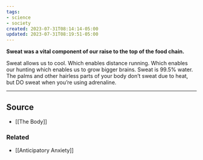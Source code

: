 ```yaml
---
tags:
- science
- society
created: 2023-07-31T08:14:14-05:00
updated: 2023-07-31T08:19:51-05:00
---
```

**Sweat was a vital component of our raise to the top of the food chain.**

Sweat allows us to cool. Which enables distance running. Which enables our hunting which enables us to grow bigger brains. Sweat is 99.5% water. The palms and other hairless parts of your body don’t sweat due to heat, but DO sweat when you’re using adrenaline. 

---

## Source
- [[The Body]]

### Related
- [[Anticipatory Anxiety]]
